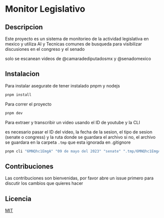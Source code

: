 # Monitor Legislativo

## Descripcion

Este proyecto es un sistema de monitorieo de la actividad legislativa en mexico y utiliza AI y Tecnicas comunes de busqueda para visibilizar discusiones en el congreso y el senado

solo se escanean videos de @camaradediputadosmx y @senadomexico

## Instalacion

Para instalar asegurate de tener instalado pnpm y nodejs

```bash
pnpm install
```

Para correr el proyecto

```bash
pnpm dev
```

Para extraer y transcribir un video usando el ID de youtube y la CLI

es necesario pasar el ID del video, la fecha de la sesion, el tipo de sesion (senate o congress) y la ruta donde se guardara el archivo si no, el archivo se guardara en la carpeta `.tmp` que esta ignorada en .gitignore

```bash
pnpm cli "6MNQhc1EmgA" "09 de mayo del 2023" "senate" ".tmp/6MNQhc1EmgA"
```

## Contribuciones

Las contribuciones son bienvenidas, por favor abre un issue primero para discutir los cambios que quieres hacer

## Licencia

[MIT](https://choosealicense.com/licenses/mit/)
